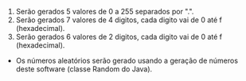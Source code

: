 1. Serão gerados 5 valores de 0 a 255 separados por ".".
2. Serão gerados 7 valores de 4 digitos, cada digito vai de 0 até f (hexadecimal).
3. Serão gerados 6 valores de 2 digitos, cada digito vai de 0 até f (hexadecimal).

* Os números aleatórios serão gerado usando a geração de números deste software (classe Random do Java).
